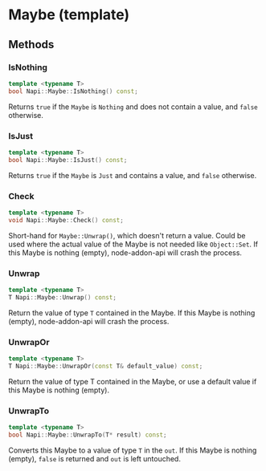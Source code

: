 # Maybe (template)

## Methods

### IsNothing

```cpp
template <typename T>
bool Napi::Maybe::IsNothing() const;
```

Returns `true` if the `Maybe` is `Nothing` and does not contain a value, and
`false` otherwise.

### IsJust

```cpp
template <typename T>
bool Napi::Maybe::IsJust() const;
```

Returns `true` if the `Maybe` is `Just` and contains a value, and `false`
otherwise.

### Check

```cpp
template <typename T>
void Napi::Maybe::Check() const;
```

Short-hand for `Maybe::Unwrap()`, which doesn't return a value. Could be used
where the actual value of the Maybe is not needed like `Object::Set`.
If this Maybe is nothing (empty), node-addon-api will crash the
process.

### Unwrap

```cpp
template <typename T>
T Napi::Maybe::Unwrap() const;
```

Return the value of type `T` contained in the Maybe. If this Maybe is
nothing (empty), node-addon-api will crash the process.

### UnwrapOr

```cpp
template <typename T>
T Napi::Maybe::UnwrapOr(const T& default_value) const;
```

Return the value of type T contained in the Maybe, or use a default
value if this Maybe is nothing (empty).

### UnwrapTo

```cpp
template <typename T>
bool Napi::Maybe::UnwrapTo(T* result) const;
```

Converts this Maybe to a value of type `T` in the `out`. If this Maybe is
nothing (empty), `false` is returned and `out` is left untouched.

[`Napi::Value`]: ./value.md
